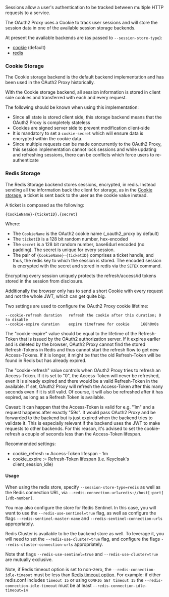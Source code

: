 Sessions allow a user's authentication to be tracked between multiple HTTP
requests to a service.

The OAuth2 Proxy uses a Cookie to track user sessions and will store the session
data in one of the available session storage backends.

At present the available backends are (as passed to `--session-store-type`):
- [cookie](#cookie-storage) (default)
- [redis](#redis-storage)

### Cookie Storage

The Cookie storage backend is the default backend implementation and has
been used in the OAuth2 Proxy historically.

With the Cookie storage backend, all session information is stored in client
side cookies and transferred with each and every request.

The following should be known when using this implementation:
- Since all state is stored client side, this storage backend means that the OAuth2 Proxy is completely stateless
- Cookies are signed server side to prevent modification client-side
- It is mandatory to set a `cookie-secret` which will ensure data is encrypted within the cookie data.
- Since multiple requests can be made concurrently to the OAuth2 Proxy, this session implementation
cannot lock sessions and while updating and refreshing sessions, there can be conflicts which force
users to re-authenticate


### Redis Storage

The Redis Storage backend stores sessions, encrypted, in redis. Instead sending all the information
back the client for storage, as in the [Cookie storage](#cookie-storage), a ticket is sent back
to the user as the cookie value instead.

A ticket is composed as the following:

`{CookieName}-{ticketID}.{secret}`

Where:

- The `CookieName` is the OAuth2 cookie name (_oauth2_proxy by default)
- The `ticketID` is a 128 bit random number, hex-encoded
- The `secret` is a 128 bit random number, base64url encoded (no padding). The secret is unique for every session.
- The pair of `{CookieName}-{ticketID}` comprises a ticket handle, and thus, the redis key
to which the session is stored. The encoded session is encrypted with the secret and stored
in redis via the `SETEX` command.

Encrypting every session uniquely protects the refresh/access/id tokens stored in the session from
disclosure.

Additionally the browser only has to send a short Cookie with every request and not the whole JWT, which can get quite big.

Two settings are used to configure the OAuth2 Proxy cookie lifetime:

    --cookie-refresh duration   refresh the cookie after this duration; 0 to disable
    --cookie-expire duration    expire timeframe for cookie     168h0m0s

The "cookie-expire" value should be equal to the lifetime of the Refresh-Token that is issued by the OAuth2 authorization server.
If it expires earlier and is deleted by the browser, OAuth2 Proxy cannot find the stored Refresh-Tokens in Redis and thus cannot start
the refresh flow to get new Access-Tokens. If it is longer, it might be that the old Refresh-Token will be found in Redis but has already
expired.

The "cookie-refresh" value controls when OAuth2 Proxy tries to refresh an Access-Token. If it is set to "0", the
Access-Token will never be refreshed, even it is already expired and there would be a valid Refresh-Token in the
available. If set, OAuth2 Proxy will refresh the Access-Token after this many seconds even if it is still valid.
Of course, it will also be refreshed after it has expired, as long as a Refresh Token is available.

Caveat: It can happen that the Access-Token is valid for e.g. "1m" and a request happens after exactly "59s".
It would pass OAuth2 Proxy and be forwarded to the backend but is just expired when the backend tries to validate
it. This is especially relevant if the backend uses the JWT to make requests to other backends.
For this reason, it's advised to set the cookie-refresh a couple of seconds less than the Access-Token lifespan.

Recommended settings:

* cookie\_refresh := Access-Token lifespan - 1m
* cookie\_expire := Refresh-Token lifespan (i.e. Keycloak's client\_session\_idle)

#### Usage

When using the redis store, specify `--session-store-type=redis` as well as the Redis connection URL, via
`--redis-connection-url=redis://host[:port][/db-number]`.

You may also configure the store for Redis Sentinel. In this case, you will want to use the
`--redis-use-sentinel=true` flag, as well as configure the flags `--redis-sentinel-master-name`
and `--redis-sentinel-connection-urls` appropriately.

Redis Cluster is available to be the backend store as well. To leverage it, you will need to set the
`--redis-use-cluster=true` flag, and configure the flags `--redis-cluster-connection-urls` appropriately.

Note that flags `--redis-use-sentinel=true` and `--redis-use-cluster=true` are mutually exclusive.

Note, if Redis timeout option is set to non-zero, the `--redis-connection-idle-timeout` 
must be less than [Redis timeout option](https://redis.io/docs/reference/clients/#client-timeouts). For example: if either redis.conf includes 
`timeout 15` or using `CONFIG SET timeout 15` the `--redis-connection-idle-timeout` must be at least `--redis-connection-idle-timeout=14`
